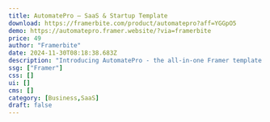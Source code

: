 ```yaml
---
title: AutomatePro — SaaS & Startup Template
download: https://framerbite.com/product/automatepro?aff=YGGpO5
demo: https://automatepro.framer.website/?via=framerbite
price: 49
author: "Framerbite"
date: 2024-11-30T08:18:38.683Z
description: "Introducing AutomatePro - the all-in-one Framer template for SaaS & startup businesses. AutomatePro provides everything you need to quickly build a professional, modern website for your SaaS or startup business."
ssg: ["Framer"]
css: []
ui: []
cms: []
category: [Business,SaaS]
draft: false
---
```

